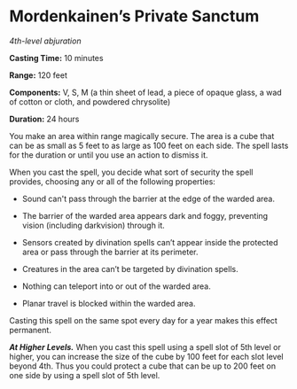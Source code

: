 <title>Mordenkainen’s Private Sanctum</title>

# Mordenkainen’s Private Sanctum

_4th-level abjuration_

**Casting Time:** 10 minutes

**Range:** 120 feet

**Components:** V, S, M (a thin sheet of
lead, a piece of opaque glass, a wad of
cotton or cloth, and powdered chrysolite)

**Duration:** 24 hours

You make an area within range magically
secure. The area is a cube that can be as
small as 5 feet to as large as 100 feet on
each side. The spell lasts for the duration
or until you use an action to dismiss it.

When you cast the spell, you decide what sort
of security the spell provides, choosing any
or all of the following properties:

* Sound can't pass through the barrier at the
    edge of the warded area.

* The barrier of the warded area appears dark
    and foggy, preventing vision (including
    darkvision) through it.

* Sensors created by divination spells can’t
    appear inside the protected area or pass
    through the barrier at its perimeter.

* Creatures in the area can’t be targeted by
    divination spells.

* Nothing can teleport into or out of the
    warded area.

* Planar travel is blocked within the warded
    area.

Casting this spell on the same spot every day
for a year makes this effect permanent.

_**At Higher Levels.**_ When you cast this
spell using a spell slot of 5th level or
higher, you can increase the size of the cube
by 100 feet for each slot level beyond 4th.
Thus you could protect a cube that can be up
to 200 feet on one side by using a spell slot
of 5th level.




